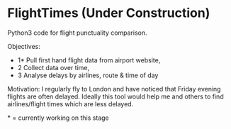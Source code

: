 # FlightTimes (Under Construction)
Python3 code for flight punctuality comparison.

Objectives:
* 1\* Pull first hand flight data from airport website,
* 2 Collect data over time,
* 3 Analyse delays by airlines, route & time of day

Motivation:
  I regularly fly to London and have noticed that Friday evening flights are often delayed.
  Ideally this tool would help me and others to find airlines/flight times which are less delayed.

\* = currently working on this stage
